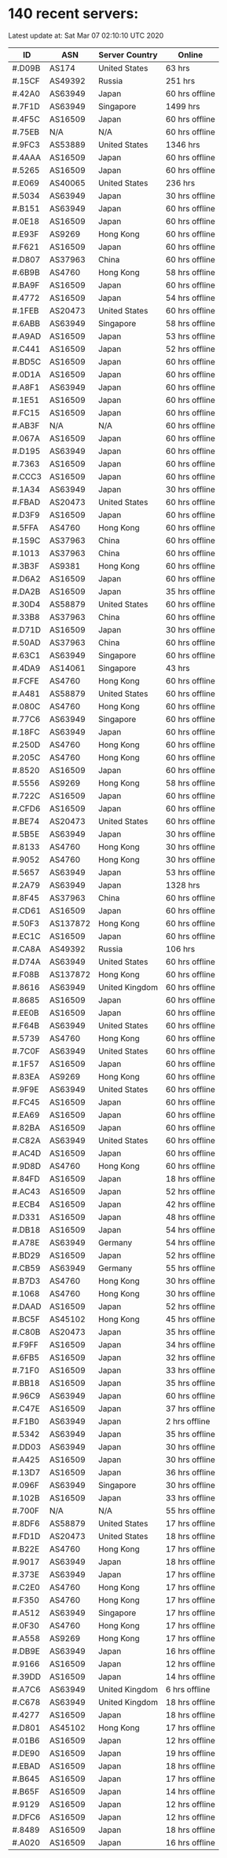 # 140 recent servers:

Latest update at: Sat Mar 07 02:10:10 UTC 2020

| ID | ASN | Server Country | Online |
| -- | --- | -------------- | ------ |
| #.D09B | AS174 | United States | 63 hrs |
| #.15CF | AS49392 | Russia | 251 hrs |
| #.42A0 | AS63949 | Japan | 60 hrs offline |
| #.7F1D | AS63949 | Singapore | 1499 hrs |
| #.4F5C | AS16509 | Japan | 60 hrs offline |
| #.75EB | N/A | N/A | 60 hrs offline |
| #.9FC3 | AS53889 | United States | 1346 hrs |
| #.4AAA | AS16509 | Japan | 60 hrs offline |
| #.5265 | AS16509 | Japan | 60 hrs offline |
| #.E069 | AS40065 | United States | 236 hrs |
| #.5034 | AS63949 | Japan | 30 hrs offline |
| #.B151 | AS63949 | Japan | 60 hrs offline |
| #.0E18 | AS16509 | Japan | 60 hrs offline |
| #.E93F | AS9269 | Hong Kong | 60 hrs offline |
| #.F621 | AS16509 | Japan | 60 hrs offline |
| #.D807 | AS37963 | China | 60 hrs offline |
| #.6B9B | AS4760 | Hong Kong | 58 hrs offline |
| #.BA9F | AS16509 | Japan | 60 hrs offline |
| #.4772 | AS16509 | Japan | 54 hrs offline |
| #.1FEB | AS20473 | United States | 60 hrs offline |
| #.6ABB | AS63949 | Singapore | 58 hrs offline |
| #.A9AD | AS16509 | Japan | 53 hrs offline |
| #.C441 | AS16509 | Japan | 52 hrs offline |
| #.BD5C | AS16509 | Japan | 60 hrs offline |
| #.0D1A | AS16509 | Japan | 60 hrs offline |
| #.A8F1 | AS63949 | Japan | 60 hrs offline |
| #.1E51 | AS16509 | Japan | 60 hrs offline |
| #.FC15 | AS16509 | Japan | 60 hrs offline |
| #.AB3F | N/A | N/A | 60 hrs offline |
| #.067A | AS16509 | Japan | 60 hrs offline |
| #.D195 | AS63949 | Japan | 60 hrs offline |
| #.7363 | AS16509 | Japan | 60 hrs offline |
| #.CCC3 | AS16509 | Japan | 60 hrs offline |
| #.1A34 | AS63949 | Japan | 30 hrs offline |
| #.FBAD | AS20473 | United States | 60 hrs offline |
| #.D3F9 | AS16509 | Japan | 60 hrs offline |
| #.5FFA | AS4760 | Hong Kong | 60 hrs offline |
| #.159C | AS37963 | China | 60 hrs offline |
| #.1013 | AS37963 | China | 60 hrs offline |
| #.3B3F | AS9381 | Hong Kong | 60 hrs offline |
| #.D6A2 | AS16509 | Japan | 60 hrs offline |
| #.DA2B | AS16509 | Japan | 35 hrs offline |
| #.30D4 | AS58879 | United States | 60 hrs offline |
| #.33B8 | AS37963 | China | 60 hrs offline |
| #.D71D | AS16509 | Japan | 30 hrs offline |
| #.50AD | AS37963 | China | 60 hrs offline |
| #.63C1 | AS63949 | Singapore | 60 hrs offline |
| #.4DA9 | AS14061 | Singapore | 43 hrs |
| #.FCFE | AS4760 | Hong Kong | 60 hrs offline |
| #.A481 | AS58879 | United States | 60 hrs offline |
| #.080C | AS4760 | Hong Kong | 60 hrs offline |
| #.77C6 | AS63949 | Singapore | 60 hrs offline |
| #.18FC | AS63949 | Japan | 60 hrs offline |
| #.250D | AS4760 | Hong Kong | 60 hrs offline |
| #.205C | AS4760 | Hong Kong | 60 hrs offline |
| #.8520 | AS16509 | Japan | 60 hrs offline |
| #.5556 | AS9269 | Hong Kong | 58 hrs offline |
| #.722C | AS16509 | Japan | 60 hrs offline |
| #.CFD6 | AS16509 | Japan | 60 hrs offline |
| #.BE74 | AS20473 | United States | 60 hrs offline |
| #.5B5E | AS63949 | Japan | 30 hrs offline |
| #.8133 | AS4760 | Hong Kong | 30 hrs offline |
| #.9052 | AS4760 | Hong Kong | 30 hrs offline |
| #.5657 | AS63949 | Japan | 53 hrs offline |
| #.2A79 | AS63949 | Japan | 1328 hrs |
| #.8F45 | AS37963 | China | 60 hrs offline |
| #.CD61 | AS16509 | Japan | 60 hrs offline |
| #.50F3 | AS137872 | Hong Kong | 60 hrs offline |
| #.EC1C | AS16509 | Japan | 60 hrs offline |
| #.CA8A | AS49392 | Russia | 106 hrs |
| #.D74A | AS63949 | United States | 60 hrs offline |
| #.F08B | AS137872 | Hong Kong | 60 hrs offline |
| #.8616 | AS63949 | United Kingdom | 60 hrs offline |
| #.8685 | AS16509 | Japan | 60 hrs offline |
| #.EE0B | AS16509 | Japan | 60 hrs offline |
| #.F64B | AS63949 | United States | 60 hrs offline |
| #.5739 | AS4760 | Hong Kong | 60 hrs offline |
| #.7C0F | AS63949 | United States | 60 hrs offline |
| #.1F57 | AS16509 | Japan | 60 hrs offline |
| #.83EA | AS9269 | Hong Kong | 60 hrs offline |
| #.9F9E | AS63949 | United States | 60 hrs offline |
| #.FC45 | AS16509 | Japan | 60 hrs offline |
| #.EA69 | AS16509 | Japan | 60 hrs offline |
| #.82BA | AS16509 | Japan | 60 hrs offline |
| #.C82A | AS63949 | United States | 60 hrs offline |
| #.AC4D | AS16509 | Japan | 60 hrs offline |
| #.9D8D | AS4760 | Hong Kong | 60 hrs offline |
| #.84FD | AS16509 | Japan | 18 hrs offline |
| #.AC43 | AS16509 | Japan | 52 hrs offline |
| #.ECB4 | AS16509 | Japan | 42 hrs offline |
| #.D331 | AS16509 | Japan | 48 hrs offline |
| #.DB18 | AS16509 | Japan | 54 hrs offline |
| #.A78E | AS63949 | Germany | 54 hrs offline |
| #.BD29 | AS16509 | Japan | 52 hrs offline |
| #.CB59 | AS63949 | Germany | 55 hrs offline |
| #.B7D3 | AS4760 | Hong Kong | 30 hrs offline |
| #.1068 | AS4760 | Hong Kong | 30 hrs offline |
| #.DAAD | AS16509 | Japan | 52 hrs offline |
| #.BC5F | AS45102 | Hong Kong | 45 hrs offline |
| #.C80B | AS20473 | Japan | 35 hrs offline |
| #.F9FF | AS16509 | Japan | 34 hrs offline |
| #.6FB5 | AS16509 | Japan | 32 hrs offline |
| #.71F0 | AS16509 | Japan | 33 hrs offline |
| #.BB18 | AS16509 | Japan | 35 hrs offline |
| #.96C9 | AS63949 | Japan | 60 hrs offline |
| #.C47E | AS16509 | Japan | 37 hrs offline |
| #.F1B0 | AS63949 | Japan | 2 hrs offline |
| #.5342 | AS63949 | Japan | 35 hrs offline |
| #.DD03 | AS63949 | Japan | 30 hrs offline |
| #.A425 | AS16509 | Japan | 30 hrs offline |
| #.13D7 | AS16509 | Japan | 36 hrs offline |
| #.096F | AS63949 | Singapore | 30 hrs offline |
| #.102B | AS16509 | Japan | 33 hrs offline |
| #.700F | N/A | N/A | 55 hrs offline |
| #.8DF6 | AS58879 | United States | 17 hrs offline |
| #.FD1D | AS20473 | United States | 18 hrs offline |
| #.B22E | AS4760 | Hong Kong | 17 hrs offline |
| #.9017 | AS63949 | Japan | 18 hrs offline |
| #.373E | AS63949 | Japan | 17 hrs offline |
| #.C2E0 | AS4760 | Hong Kong | 17 hrs offline |
| #.F350 | AS4760 | Hong Kong | 17 hrs offline |
| #.A512 | AS63949 | Singapore | 17 hrs offline |
| #.0F30 | AS4760 | Hong Kong | 17 hrs offline |
| #.A558 | AS9269 | Hong Kong | 17 hrs offline |
| #.DB9E | AS63949 | Japan | 16 hrs offline |
| #.9166 | AS16509 | Japan | 12 hrs offline |
| #.39DD | AS16509 | Japan | 14 hrs offline |
| #.A7C6 | AS63949 | United Kingdom | 6 hrs offline |
| #.C678 | AS63949 | United Kingdom | 18 hrs offline |
| #.4277 | AS16509 | Japan | 18 hrs offline |
| #.D801 | AS45102 | Hong Kong | 17 hrs offline |
| #.01B6 | AS16509 | Japan | 12 hrs offline |
| #.DE90 | AS16509 | Japan | 19 hrs offline |
| #.EBAD | AS16509 | Japan | 18 hrs offline |
| #.B645 | AS16509 | Japan | 17 hrs offline |
| #.B65F | AS16509 | Japan | 14 hrs offline |
| #.9129 | AS16509 | Japan | 12 hrs offline |
| #.DFC6 | AS16509 | Japan | 12 hrs offline |
| #.8489 | AS16509 | Japan | 18 hrs offline |
| #.A020 | AS16509 | Japan | 16 hrs offline |

